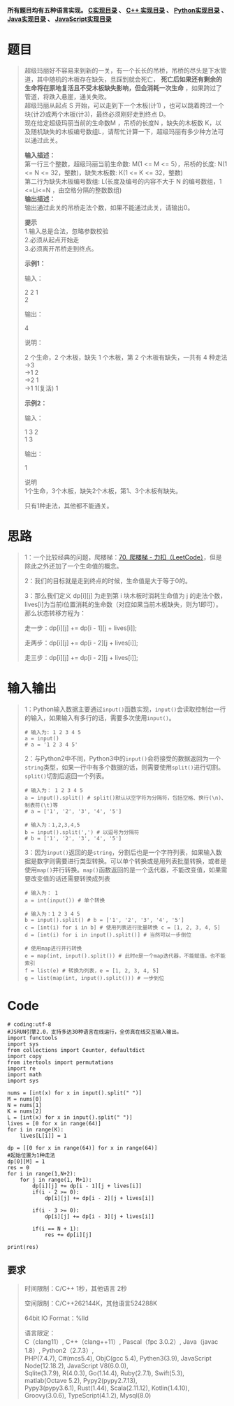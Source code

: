 **所有题目均有五种语言实现。
**[C实现目录](https://renjie.blog.csdn.net/article/details/129190260 "C实现目录")** 、
**[C++ 实现目录](https://blog.csdn.net/misayaaaaa/category_12036814.html "C++
实现目录")** 、
**[Python实现目录](https://blog.csdn.net/misayaaaaa/category_12111005.html
"Python实现目录")** 、
**[Java实现目录](https://blog.csdn.net/misayaaaaa/category_12111006.html
"Java实现目录")** 、
**[JavaScript实现目录](https://blog.csdn.net/misayaaaaa/category_12199270.html
"JavaScript实现目录")****

# 题目

> 超级玛丽好不容易来到新的一关，有一个长长的吊桥，吊桥的尽头是下水管道，其中随机的木板存在缺失，旦踩到就会死亡，
> **死亡后如果还有剩余的生命将在原地复活且不受木板缺失影响，但会消耗一次生命** ，如果跨过了管道，将跌入悬崖，通关失败。  
>  超级玛丽从起点 S 开始，可以走到下一个木板(计1) ，也可以跳着跨过一个块(计2)或两个木板(计3)，最终必须刚好走到终点 D。  
>  现在给定超级玛丽当前的生命数M ，吊桥的长度N ，缺失的木板数 K，以及随机缺失的木板编号数组L，请帮忙计算一下，超级玛丽有多少种方法可以通过此关。
>
> **输入描述：**  
>  第一行三个整数，超级玛丽当前生命数: M(1 <= M <= 5），吊桥的长度: N(1 <= N <= 32，整数)，缺失木板数: K(1 <= K
> <= 32，整数)  
>  第二行为缺失木板编号数组: L(长度及编号的内容不大于 N 的编号数组，1 <=Li<=N ，由空格分隔的整数数组)  
>  **输出描述：**  
>  输出通过此关的吊桥走法个数，如果不能通过此关，请输出0。
>
> **提示**  
>  1.输入总是合法，忽略参数校验  
>  2.必须从起点开始走  
>  3.必须离开吊桥走到终点。
>
> **示例1：**
>
> 输入：
>
> 2 2 1  
>  2
>
> 输出：
>
> 4
>
> 说明：
>
> 2 个生命，2 个木板，缺失 1 个木板，第 2 个木板有缺失，一共有 4 种走法  
>  ->3  
>  ->1 2  
>  ->2 1  
>  ->1 1(复活) 1
>
> **示例2：**
>
> 输入：
>
> 1 3 2  
>  1 3
>
> 输出：
>
> 1
>
> 说明  
>  1个生命，3个木板，缺失2个木板，第1、3个木板有缺失。
>
> 只有1种走法，其他都不能通关。

# 思路

> 1：一个比较经典的问题，爬楼梯：[70\. 爬楼梯 -
> 力扣（LeetCode）](https://leetcode.cn/problems/climbing-stairs/ "70. 爬楼梯 -
> 力扣（LeetCode）")，但是除此之外还加了一个生命值的概念。
>
> 2：我们的目标就是走到终点的时候，生命值是大于等于0的。
>
> 3：那么我们定义 dp[i][j] 为走到第 i 块木板时消耗生命值为 j
> 的走法个数，lives[i]为当前i位置消耗的生命数（对应如果当前木板缺失，则为1即可）。那么状态转移方程为：
>
> 走一步：dp[i][j] += dp[i - 1][j + lives[i]];
>
> 走两步：dp[i][j] += dp[i - 2][j + lives[i]];
>
> 走三步：dp[i][j] += dp[i - 2][j + lives[i]];

# 输入输出

>
> 1：Python输入数据主要通过`input()`函数实现，`input()`会读取控制台一行的输入，如果输入有多行的话，需要多次使用`input()`。
>  
>  
>     # 输入为: 1 2 3 4 5
>     a = input()
>     # a = '1 2 3 4 5'
>
>
> 2：与Python2中不同，Python3中的`input()`会将接受的数据返回为一个`string`类型，如果一行中有多个数据的话，则需要使用`split()`进行切割。`split()`切割后返回一个列表。
>  
>  
>     # 输入为： 1 2 3 4 5
>     a = input().split() # split()默认以空字符为分隔符，包括空格、换行(\n)、制表符(\t)等
>     # a = ['1', '2', '3', '4', '5']
>  
>     # 输入为：1,2,3,4,5
>     b = input().split(',') # 以逗号为分隔符
>     # b = ['1', '2', '3', '4', '5']
>
>
> 3：因为`input()`返回的是`string`，分割后也是一个字符列表，如果输入数据是数字则需要进行类型转换。可以单个转换或是用列表批量转换，或者是使用`map()`并行转换。`map()`函数返回的是一个迭代器，不能改变值，如果需要改变值的话还需要转换成列表
>  
>  
>     # 输入为： 1
>     a = int(input()) # 单个转换
>  
>     # 输入为：1 2 3 4 5
>     b = input().split() # b = ['1', '2', '3', '4', '5']
>     c = [int(i) for i in b] # 使用列表进行批量转换 c = [1, 2, 3, 4, 5]
>     d = [int(i) for i in input().split()] # 当然可以一步倒位
>  
>     # 使用map进行并行转换
>     e = map(int, input().split()) # 此时e是一个map迭代器，不能赋值，也不能索引
>     f = list(e) # 转换为列表，e = [1, 2, 3, 4, 5]
>     g = list(map(int, input().split())) # 一步到位

# Code

    
    
    # coding:utf-8
    #JSRUN引擎2.0，支持多达30种语言在线运行，全仿真在线交互输入输出。 
    import functools
    import sys
    from collections import Counter, defaultdict
    import copy
    from itertools import permutations
    import re
    import math
    import sys
    
    nums = [int(x) for x in input().split(" ")]
    M = nums[0]
    N = nums[1]
    K = nums[2]
    L = [int(x) for x in input().split(" ")]
    lives = [0 for x in range(64)]
    for i in range(K):
        lives[L[i]] = 1
    
    dp = [[0 for x in range(64)] for x in range(64)]
    #起始位置为1种走法
    dp[0][M] = 1
    res = 0    
    for i in range(1,N+2):
        for j in range(1, M+1):
            dp[i][j] += dp[i - 1][j + lives[i]]
            if(i - 2 >= 0):
                dp[i][j] += dp[i - 2][j + lives[i]]
            
            if(i - 3 >= 0):
                dp[i][j] += dp[i - 3][j + lives[i]]
    
            if(i == N + 1):
                res += dp[i][j]
          
    print(res)
    
    

## 要求

> 时间限制：C/C++ 1秒，其他语言 2秒
>
> 空间限制：C/C++262144K，其他语言524288K
>
> 64bit IO Format：%lld
>
> 语言限定：  
>  C（clang11）, C++（clang++11）, Pascal（fpc 3.0.2）, Java（javac 1.8）,
> Python2（2.7.3）,  
>  PHP(7.4.7), C#(mcs5.4), ObjC(gcc 5.4), Pythen3(3.9), JavaScript
> Node(12.18.2), JavaScript V8(6.0.0),  
>  Sqlite(3.7.9), R(4.0.3), Go(1.14.4), Ruby(2.7.1), Swift(5.3), matlab(Octave
> 5.2), Pypy2(pypy2.7.13),  
>  Pypy3(pypy3.6.1), Rust(1.44), Scala(2.11.12), Kotlin(1.4.10),
> Groovy(3.0.6), TypeScript(4.1.2), Mysql(8.0)

